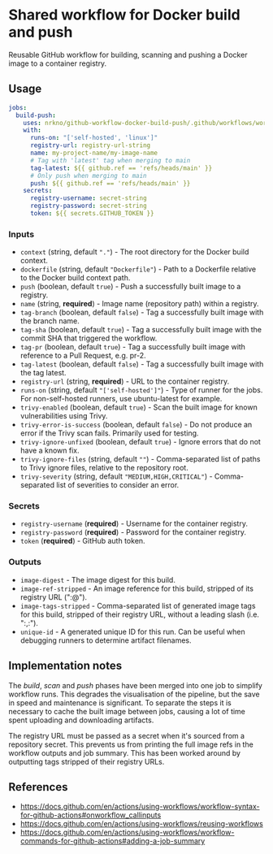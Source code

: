 # Shared workflow for Docker build and push

Reusable GitHub workflow for building, scanning and pushing a Docker image to
a container registry.

## Usage

```yaml
jobs:
  build-push:
    uses: nrkno/github-workflow-docker-build-push/.github/workflows/workflow.yaml@v1
    with:
      runs-on: "['self-hosted', 'linux']"
      registry-url: registry-url-string
      name: my-project-name/my-image-name
      # Tag with 'latest' tag when merging to main
      tag-latest: ${{ github.ref == 'refs/heads/main' }}
      # Only push when merging to main
      push: ${{ github.ref == 'refs/heads/main' }}
    secrets:
      registry-username: secret-string
      registry-password: secret-string
      token: ${{ secrets.GITHUB_TOKEN }}
```

<!-- autodoc start -->
### Inputs
- `context` (string, default `"."`) - The root directory for the Docker build context.
- `dockerfile` (string, default `"Dockerfile"`) - Path to a Dockerfile relative to the Docker build context path.
- `push` (boolean, default `true`) - Push a successfully built image to a registry.
- `name` (string, **required**) - Image name (repository path) within a registry.
- `tag-branch` (boolean, default `false`) - Tag a successfully built image with the branch name.
- `tag-sha` (boolean, default `true`) - Tag a successfully built image with the commit SHA that triggered the workflow.
- `tag-pr` (boolean, default `true`) - Tag a successfully built image with reference to a Pull Request, e.g. pr-2.
- `tag-latest` (boolean, default `false`) - Tag a successfully built image with the tag latest.
- `registry-url` (string, **required**) - URL to the container registry.
- `runs-on` (string, default `"['self-hosted']"`) - Type of runner for the jobs. For non-self-hosted runners, use ubuntu-latest for example.
- `trivy-enabled` (boolean, default `true`) - Scan the built image for known vulnerabilities using Trivy.
- `trivy-error-is-success` (boolean, default `false`) - Do not produce an error if the Trivy scan fails. Primarily used for testing.
- `trivy-ignore-unfixed` (boolean, default `true`) - Ignore errors that do not have a known fix.
- `trivy-ignore-files` (string, default `""`) - Comma-separated list of paths to Trivy ignore files, relative to the repository root.
- `trivy-severity` (string, default `"MEDIUM,HIGH,CRITICAL"`) - Comma-separated list of severities to consider an error.

### Secrets
- `registry-username` (**required**) - Username for the container registry.
- `registry-password` (**required**) - Password for the container registry.
- `token` (**required**) - GitHub auth token.

### Outputs
- `image-digest` - The image digest for this build.
- `image-ref-stripped` - An image reference for this build, stripped of its registry URL ("<name>:<sha>@<digest>").
- `image-tags-stripped` - Comma-separated list of generated image tags for this build, stripped of their registry URL, without a leading slash (i.e. "<name1>:<tag1>,<name2>:<tag2>").
- `unique-id` - A generated unique ID for this run. Can be useful when debugging runners to determine artifact filenames.
<!-- autodoc end -->

## Implementation notes

The *build*, *scan* and *push* phases have been merged into one job to
simplify workflow runs. This degrades the visualisation of the pipeline,
but the save in speed and maintenance is significant. To separate the steps
it is necessary to cache the built image between jobs, causing a lot of time
spent uploading and downloading artifacts.

The registry URL must be passed as a secret when it's sourced from a repository
secret. This prevents us from printing the full image refs in the workflow
outputs and job summary. This has been worked around by outputting tags stripped
of their registry URLs.

## References

- https://docs.github.com/en/actions/using-workflows/workflow-syntax-for-github-actions#onworkflow_callinputs
- https://docs.github.com/en/actions/using-workflows/reusing-workflows
- https://docs.github.com/en/actions/using-workflows/workflow-commands-for-github-actions#adding-a-job-summary
